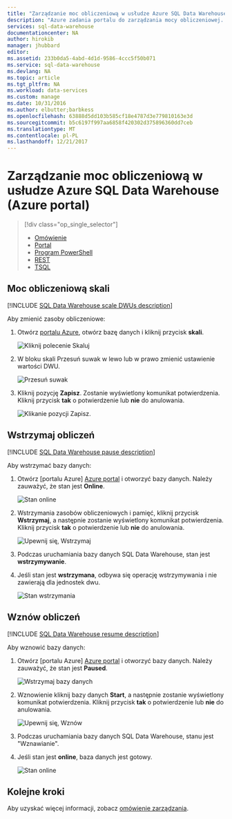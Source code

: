```yaml
---
title: "Zarządzanie moc obliczeniową w usłudze Azure SQL Data Warehouse (Azure portal) | Dokumentacja firmy Microsoft"
description: "Azure zadania portalu do zarządzania mocy obliczeniowej. Zasoby obliczeniowe skali przez dostosowanie wartości dwu. Wstrzymać lub wznowić zasobów obliczeniowych w celu ograniczenia kosztów."
services: sql-data-warehouse
documentationcenter: NA
author: hirokib
manager: jhubbard
editor: 
ms.assetid: 233b0da5-4abd-4d1d-9586-4ccc5f50b071
ms.service: sql-data-warehouse
ms.devlang: NA
ms.topic: article
ms.tgt_pltfrm: NA
ms.workload: data-services
ms.custom: manage
ms.date: 10/31/2016
ms.author: elbutter;barbkess
ms.openlocfilehash: 63888d5dd103b585cf18e4787d3e779810163e3d
ms.sourcegitcommit: b5c6197f997aa6858f420302d375896360dd7ceb
ms.translationtype: MT
ms.contentlocale: pl-PL
ms.lasthandoff: 12/21/2017
---
```

# <a name="manage-compute-power-in-azure-sql-data-warehouse-azure-portal"></a>Zarządzanie moc obliczeniową w usłudze Azure SQL Data Warehouse (Azure portal)
> [!div class="op_single_selector"]
> * [Omówienie](sql-data-warehouse-manage-compute-overview.md)
> * [Portal](sql-data-warehouse-manage-compute-portal.md)
> * [Program PowerShell](sql-data-warehouse-manage-compute-powershell.md)
> * [REST](sql-data-warehouse-manage-compute-rest-api.md)
> * [TSQL](sql-data-warehouse-manage-compute-tsql.md)
>
>


## <a name="scale-compute-power"></a>Moc obliczeniową skali
[!INCLUDE [SQL Data Warehouse scale DWUs description](../../includes/sql-data-warehouse-scale-dwus-description.md)]

Aby zmienić zasoby obliczeniowe:

1. Otwórz [portalu Azure][Azure portal], otwórz bazę danych i kliknij przycisk **skali**.

    ![Kliknij polecenie Skaluj][1]
2. W bloku skali Przesuń suwak w lewo lub w prawo zmienić ustawienie wartości DWU.

    ![Przesuń suwak][2]
3. Kliknij pozycję **Zapisz**. Zostanie wyświetlony komunikat potwierdzenia. Kliknij przycisk **tak** o potwierdzenie lub **nie** do anulowania.

    ![Klikanie pozycji Zapisz.][3]

<a name="pause-compute-bk"></a>

## <a name="pause-compute"></a>Wstrzymaj obliczeń
[!INCLUDE [SQL Data Warehouse pause description](../../includes/sql-data-warehouse-pause-description.md)]

Aby wstrzymać bazy danych:

1. Otwórz [portalu Azure] [ Azure portal] i otworzyć bazy danych. Należy zauważyć, że stan jest **Online**.

    ![Stan online][6]
2. Wstrzymania zasobów obliczeniowych i pamięć, kliknij przycisk **Wstrzymaj**, a następnie zostanie wyświetlony komunikat potwierdzenia. Kliknij przycisk **tak** o potwierdzenie lub **nie** do anulowania.

    ![Upewnij się, Wstrzymaj][7]
3. Podczas uruchamiania bazy danych SQL Data Warehouse, stan jest **wstrzymywanie**.
4. Jeśli stan jest **wstrzymana**, odbywa się operację wstrzymywania i nie zawierają dla jednostek dwu.

    ![Stan wstrzymania][4]

<a name="resume-compute-bk"></a>

## <a name="resume-compute"></a>Wznów obliczeń
[!INCLUDE [SQL Data Warehouse resume description](../../includes/sql-data-warehouse-resume-description.md)]

Aby wznowić bazy danych:

1. Otwórz [portalu Azure] [ Azure portal] i otworzyć bazy danych. Należy zauważyć, że stan jest **Paused**.

    ![Wstrzymaj bazy danych][4]
2. Wznowienie kliknij bazy danych **Start**, a następnie zostanie wyświetlony komunikat potwierdzenia. Kliknij przycisk **tak** o potwierdzenie lub **nie** do anulowania.

    ![Upewnij się, Wznów][5]
3. Podczas uruchamiania bazy danych SQL Data Warehouse, stanu jest "Wznawianie".
4. Jeśli stan jest **online**, baza danych jest gotowy.

    ![Stan online][6]

<a name="next-steps-bk"></a>

## <a name="next-steps"></a>Kolejne kroki
Aby uzyskać więcej informacji, zobacz [omówienie zarządzania][Management overview].

<!--Image references-->
[1]: ./media/sql-data-warehouse-manage-compute-portal/click-scale.png
[2]: ./media/sql-data-warehouse-manage-compute-portal/move-slider.png
[3]: ./media/sql-data-warehouse-manage-compute-portal/click-save.png
[4]: ./media/sql-data-warehouse-manage-compute-portal/resume-database.png
[5]: ./media/sql-data-warehouse-manage-compute-portal/resume-confirm.png
[6]: ./media/sql-data-warehouse-manage-compute-portal/pause-database.png
[7]: ./media/sql-data-warehouse-manage-compute-portal/pause-confirm.png

<!--Article references-->
[Management overview]: ./sql-data-warehouse-overview-manage.md
[Manage compute overview]: ./sql-data-warehouse-manage-compute-overview.md

<!--MSDN references-->


<!--Other Web references-->

[Azure portal]: http://portal.azure.com/
